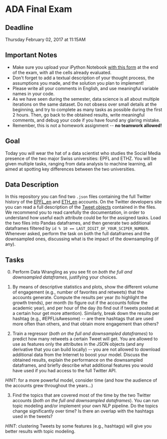 # ADA Final Exam

## Deadline
Thursday February 02, 2017 at 11:15AM

## Important Notes
* Make sure you upload your iPython Notebook [with this form](NOT_A_LINK) at the end of the exam, with all the cells already evaluated.
* Don't forget to add a textual description of your thought process, the assumptions you made, and the solution
you plan to implement!
* Please write all your comments in English, and use meaningful variable names in your code.
* As we have seen during the semester, data science is all about multiple iterations on the same dataset.
Do not obsess over small details at the beginning, and try to complete as many tasks as possible during the first 2 hours. 
Then, go back to the obtained results, write meaningful comments, and debug your code if you have found any glaring mistake.
* Remember, this is not a homework assignment -- **no teamwork allowed!**

## Goal
Today you will wear the hat of a data scientist who studies the Social Media presence of the two
major Swiss universities: EPFL and ETHZ. You will be given multiple tasks, ranging from data analysis
to machine learning, all aimed at spotting key differences between the two universities.

## Data Description
In this repository you can find two `.json` files containing the full Twitter history of the 
[EPFL_en](https://twitter.com/epfl_en) and [ETH_en](https://twitter.com/eth_en) accounts.
On the Twitter developers site you can read a full description of the [Tweet objects](https://dev.twitter.com/overview/api/tweets)
contained in the files. We recommend you to read carefully the documentation, in order to understand how useful each attribute could be for the assigned tasks.
Load the two files into Pandas dataframes, and then generate two additional dataframes filtered by `id % 10 == LAST_DIGIT_OF_YOUR_SCIPER_NUMBER`.
Whenever asked, perform the task on both the full dataframes and the downsampled ones, discussing what is the impact of the downsampling (if any).

## Tasks
0. Perform Data Wrangling as you see fit on *both the full and downsampled dataframes*, justifying your choices.

1. By means of descriptive statistics and plots, show the different volume of engagement (e.g., number of favorites and retweets) that the accounts generate.
Compute the results per year (to highlight the growth trends), per month (to figure out if the accounts follow the academic year), and per hour of the day (to
find out if tweets posted at a certain hour get more attention). Similarly, break down the results per hashtag (e.g., #EPFLisAwesome) -- are there hashtags that
are used more often than others, and that obtain more engagement than others?

2. Train a regressor (*both on the full and downsampled dataframes*) to predict how many retweets a certain Tweet will get. You are allowed to use as features
only the attributes in the JSON objects (and any derivative that you can build locally) -- you are not allowed to download additional data from the Internet
to boost your model. Discuss the obtained results, explain the performance on the downsampled dataframes, and briefly describe what additional features you
would have used if you had access to the full Twitter API.

  *HINT*: for a more powerful model, consider time (and how the audience of the accounts grew throughout the years...)

3. Find the topics that are covered most of the time by the two Twitter accounts (*both on the full and downsampled dataframes*). You can run topic modeling and/or
implement your own NLP pipeline. Do the topics change significantly over time? Is there an overlap with the hashtags used in the tweets?

  *HINT*: clustering Tweets by some features (e.g., hashtags) will give you better results with topic modeling.
